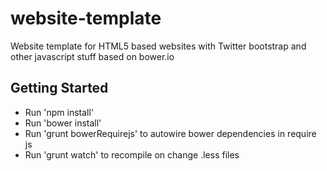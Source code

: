 # website-template

Website template for HTML5 based websites with Twitter bootstrap and other javascript stuff based on bower.io

## Getting Started
- Run 'npm install'
- Run 'bower install'
- Run 'grunt bowerRequirejs' to autowire bower dependencies in require js
- Run 'grunt watch' to recompile on change .less files
